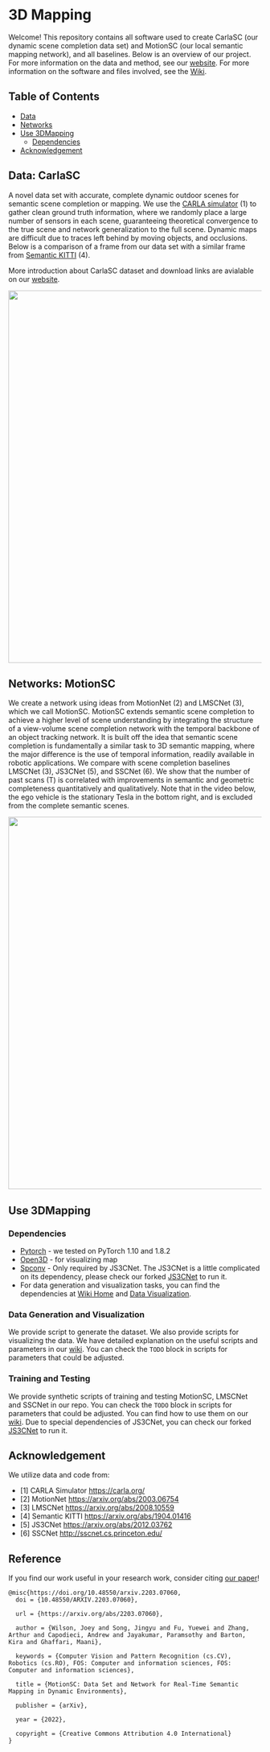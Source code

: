 # 3D Mapping
Welcome! This repository contains all software used to create CarlaSC (our dynamic scene completion data set) and MotionSC (our local semantic mapping network), and all baselines. Below is an overview of our project. For more information on the data and method, see our [website](https://umich-curly.github.io/CarlaSC.github.io/). For more information on the software and files involved, see the [Wiki](https://github.com/UMich-CURLY/3DMapping/wiki).

## Table of Contents
 - [Data](#data-carlasc)
 - [Networks](#networks-motionsc)
 - [Use 3DMapping](#use-3dmapping)
   - [Dependencies](#dependencies)
 - [Acknowledgement](#acknowledgement)

## Data: **CarlaSC**
A novel data set with accurate, complete dynamic outdoor scenes for semantic scene completion or mapping. We use the [CARLA simulator](https://carla.org/) (1) to gather clean ground truth information, where we randomly place a large number of sensors in each scene, guaranteeing theoretical convergence to the true scene and network generalization to the full scene. Dynamic maps are difficult due to traces left behind by moving objects, and occlusions. Below is a comparison of a frame from our data set with a similar frame from [Semantic KITTI](http://www.semantic-kitti.org/index.html) (4). 

More introduction about CarlaSC dataset and download links are avialable on our [website](https://umich-curly.github.io/CarlaSC.github.io/).
<p align="center">
  <img width="740" src="https://user-images.githubusercontent.com/21368455/153008032-d1332e4a-4872-4348-99ec-9fb64106e849.png">
</p>

## Networks: **MotionSC**
We create a network using ideas from MotionNet (2) and LMSCNet (3), which we call MotionSC. MotionSC extends semantic scene completion to achieve a higher level of scene understanding by integrating the structure of a view-volume scene completion network with the temporal backbone of an object tracking network. It is built off the idea that semantic scene completion is fundamentally a similar task to 3D semantic mapping, where the major difference is the use of temporal information, readily available in robotic applications. We compare with scene completion baselines LMSCNet (3), JS3CNet (5), and SSCNet (6). We show that the number of past scans (T) is correlated with improvements in semantic and geometric completeness quantitatively and qualitatively. Note that in the video below, the ego vehicle is the stationary Tesla in the bottom right, and is excluded from the complete semantic scenes. 

<p align="center">
  <img width="740" src="https://user-images.githubusercontent.com/21368455/153005475-6ad63a00-b39e-477d-b887-07a3283fa14e.gif">
</p>

## Use 3DMapping
### Dependencies
* [Pytorch](https://pytorch.org/get-started/locally/) - we tested on PyTorch 1.10 and 1.8.2
* [Open3D](http://www.open3d.org/) - for visualizing map
* [Spconv](https://github.com/traveller59/spconv) - Only required by JS3CNet. The JS3CNet is a little complicated on its dependency, please check our forked [JS3CNet](https://github.com/Song-Jingyu/JS3C-Net) to run it.
* For data generation and visualization tasks, you can find the dependencies at [Wiki Home](https://github.com/UMich-CURLY/3DMapping/wiki) and [Data Visualization](https://github.com/UMich-CURLY/3DMapping/wiki/Data-Visualization).

### Data Generation and Visualization
We provide script to generate the dataset. We also provide scripts for visualizing the data. We have detailed explanation on the useful scripts and parameters in our [wiki](https://github.com/UMich-CURLY/3DMapping/wiki). You can check the `TODO` block in scripts for parameters that could be adjusted.

### Training and Testing
We provide synthetic scripts of training and testing MotionSC, LMSCNet and SSCNet in our repo. You can check the `TODO` block in scripts for parameters that could be adjusted. You can find how to use them on our [wiki](https://github.com/UMich-CURLY/3DMapping/wiki). Due to special dependencies of JS3CNet, you can check our forked [JS3CNet](https://github.com/Song-Jingyu/JS3C-Net) to run it. 

## Acknowledgement
We utilize data and code from: 
- [1] CARLA Simulator https://carla.org/ 
- [2] MotionNet https://arxiv.org/abs/2003.06754 
- [3] LMSCNet https://arxiv.org/abs/2008.10559
- [4] Semantic KITTI https://arxiv.org/abs/1904.01416
- [5] JS3CNet https://arxiv.org/abs/2012.03762
- [6] SSCNet http://sscnet.cs.princeton.edu/

## Reference
If you find our work useful in your research work, consider citing [our paper](https://arxiv.org/abs/2203.07060)!
```
@misc{https://doi.org/10.48550/arxiv.2203.07060,
  doi = {10.48550/ARXIV.2203.07060},
  
  url = {https://arxiv.org/abs/2203.07060},
  
  author = {Wilson, Joey and Song, Jingyu and Fu, Yuewei and Zhang, Arthur and Capodieci, Andrew and Jayakumar, Paramsothy and Barton, Kira and Ghaffari, Maani},
  
  keywords = {Computer Vision and Pattern Recognition (cs.CV), Robotics (cs.RO), FOS: Computer and information sciences, FOS: Computer and information sciences},
  
  title = {MotionSC: Data Set and Network for Real-Time Semantic Mapping in Dynamic Environments},
  
  publisher = {arXiv},
  
  year = {2022},
  
  copyright = {Creative Commons Attribution 4.0 International}
}
```
